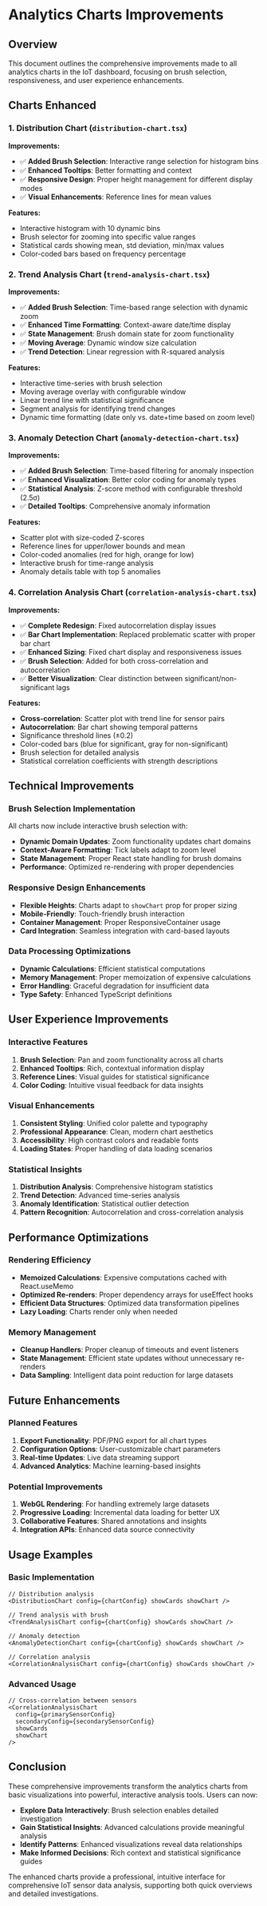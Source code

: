 # Analytics Charts Improvements

## Overview
This document outlines the comprehensive improvements made to all analytics charts in the IoT dashboard, focusing on brush selection, responsiveness, and user experience enhancements.

## Charts Enhanced

### 1. Distribution Chart (`distribution-chart.tsx`)
**Improvements:**
- ✅ **Added Brush Selection**: Interactive range selection for histogram bins
- ✅ **Enhanced Tooltips**: Better formatting and context
- ✅ **Responsive Design**: Proper height management for different display modes
- ✅ **Visual Enhancements**: Reference lines for mean values

**Features:**
- Interactive histogram with 10 dynamic bins
- Brush selector for zooming into specific value ranges
- Statistical cards showing mean, std deviation, min/max values
- Color-coded bars based on frequency percentage

### 2. Trend Analysis Chart (`trend-analysis-chart.tsx`)
**Improvements:**
- ✅ **Added Brush Selection**: Time-based range selection with dynamic zoom
- ✅ **Enhanced Time Formatting**: Context-aware date/time display
- ✅ **State Management**: Brush domain state for zoom functionality
- ✅ **Moving Average**: Dynamic window size calculation
- ✅ **Trend Detection**: Linear regression with R-squared analysis

**Features:**
- Interactive time-series with brush selection
- Moving average overlay with configurable window
- Linear trend line with statistical significance
- Segment analysis for identifying trend changes
- Dynamic time formatting (date only vs. date+time based on zoom level)

### 3. Anomaly Detection Chart (`anomaly-detection-chart.tsx`)
**Improvements:**
- ✅ **Added Brush Selection**: Time-based filtering for anomaly inspection
- ✅ **Enhanced Visualization**: Better color coding for anomaly types
- ✅ **Statistical Analysis**: Z-score method with configurable threshold (2.5σ)
- ✅ **Detailed Tooltips**: Comprehensive anomaly information

**Features:**
- Scatter plot with size-coded Z-scores
- Reference lines for upper/lower bounds and mean
- Color-coded anomalies (red for high, orange for low)
- Interactive brush for time-range analysis
- Anomaly details table with top 5 anomalies

### 4. Correlation Analysis Chart (`correlation-analysis-chart.tsx`)
**Improvements:**
- ✅ **Complete Redesign**: Fixed autocorrelation display issues
- ✅ **Bar Chart Implementation**: Replaced problematic scatter with proper bar chart
- ✅ **Enhanced Sizing**: Fixed chart display and responsiveness issues
- ✅ **Brush Selection**: Added for both cross-correlation and autocorrelation
- ✅ **Better Visualization**: Clear distinction between significant/non-significant lags

**Features:**
- **Cross-correlation**: Scatter plot with trend line for sensor pairs
- **Autocorrelation**: Bar chart showing temporal patterns
- Significance threshold lines (±0.2)
- Color-coded bars (blue for significant, gray for non-significant)
- Brush selection for detailed analysis
- Statistical correlation coefficients with strength descriptions

## Technical Improvements

### Brush Selection Implementation
All charts now include interactive brush selection with:
- **Dynamic Domain Updates**: Zoom functionality updates chart domains
- **Context-Aware Formatting**: Tick labels adapt to zoom level
- **State Management**: Proper React state handling for brush domains
- **Performance**: Optimized re-rendering with proper dependencies

### Responsive Design Enhancements
- **Flexible Heights**: Charts adapt to `showChart` prop for proper sizing
- **Mobile-Friendly**: Touch-friendly brush interaction
- **Container Management**: Proper ResponsiveContainer usage
- **Card Integration**: Seamless integration with card-based layouts

### Data Processing Optimizations
- **Dynamic Calculations**: Efficient statistical computations
- **Memory Management**: Proper memoization of expensive calculations
- **Error Handling**: Graceful degradation for insufficient data
- **Type Safety**: Enhanced TypeScript definitions

## User Experience Improvements

### Interactive Features
1. **Brush Selection**: Pan and zoom functionality across all charts
2. **Enhanced Tooltips**: Rich, contextual information display
3. **Reference Lines**: Visual guides for statistical significance
4. **Color Coding**: Intuitive visual feedback for data insights

### Visual Enhancements
1. **Consistent Styling**: Unified color palette and typography
2. **Professional Appearance**: Clean, modern chart aesthetics
3. **Accessibility**: High contrast colors and readable fonts
4. **Loading States**: Proper handling of data loading scenarios

### Statistical Insights
1. **Distribution Analysis**: Comprehensive histogram statistics
2. **Trend Detection**: Advanced time-series analysis
3. **Anomaly Identification**: Statistical outlier detection
4. **Pattern Recognition**: Autocorrelation and cross-correlation analysis

## Performance Optimizations

### Rendering Efficiency
- **Memoized Calculations**: Expensive computations cached with React.useMemo
- **Optimized Re-renders**: Proper dependency arrays for useEffect hooks
- **Efficient Data Structures**: Optimized data transformation pipelines
- **Lazy Loading**: Charts render only when needed

### Memory Management
- **Cleanup Handlers**: Proper cleanup of timeouts and event listeners
- **State Management**: Efficient state updates without unnecessary re-renders
- **Data Sampling**: Intelligent data point reduction for large datasets

## Future Enhancements

### Planned Features
1. **Export Functionality**: PDF/PNG export for all chart types
2. **Configuration Options**: User-customizable chart parameters
3. **Real-time Updates**: Live data streaming support
4. **Advanced Analytics**: Machine learning-based insights

### Potential Improvements
1. **WebGL Rendering**: For handling extremely large datasets
2. **Progressive Loading**: Incremental data loading for better UX
3. **Collaborative Features**: Shared annotations and insights
4. **Integration APIs**: Enhanced data source connectivity

## Usage Examples

### Basic Implementation
```tsx
// Distribution analysis
<DistributionChart config={chartConfig} showCards showChart />

// Trend analysis with brush
<TrendAnalysisChart config={chartConfig} showCards showChart />

// Anomaly detection
<AnomalyDetectionChart config={chartConfig} showCards showChart />

// Correlation analysis
<CorrelationAnalysisChart config={chartConfig} showCards showChart />
```

### Advanced Usage
```tsx
// Cross-correlation between sensors
<CorrelationAnalysisChart 
  config={primarySensorConfig} 
  secondaryConfig={secondarySensorConfig}
  showCards 
  showChart 
/>
```

## Conclusion

These comprehensive improvements transform the analytics charts from basic visualizations into powerful, interactive analysis tools. Users can now:

- **Explore Data Interactively**: Brush selection enables detailed investigation
- **Gain Statistical Insights**: Advanced calculations provide meaningful analysis
- **Identify Patterns**: Enhanced visualizations reveal data relationships
- **Make Informed Decisions**: Rich context and statistical significance guides

The enhanced charts provide a professional, intuitive interface for comprehensive IoT sensor data analysis, supporting both quick overviews and detailed investigations.
